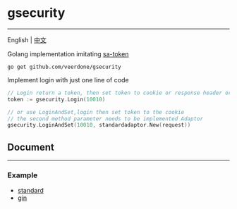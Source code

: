 # gsecurity

------------
English | [中文](README-zh.md)

Golang implementation imitating [sa-token](https://github.com/dromara/Sa-Token)


```shell
go get github.com/veerdone/gsecurity
```

Implement login with just one line of code
```go
// Login return a token, then set token to cookie or response header or response body
token := gsecurity.Login(10010)

// or use LoginAndSet,login then set token to the cookie
// the second method parameter needs to be implemented Adaptor
gsecurity.LoginAndSet(10010, standardadaptor.New(request))
```
## Document

-----------
### Example
- [standard](examples/standard)
- [gin](examples/gin)